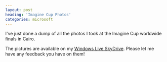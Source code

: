 ```yaml
---
layout: post
heading: 'Imagine Cup Photos'
categories: microsoft
---
```


I've just done a dump of all the photos I took at the Imagine Cup worldwide finals in Cairo.

<!-- Replace missing image from http://media.chris-alexander.co.uk/wp-content/uploads/2009/07/2-12-blog-200x300.jpg -->

The pictures are available on my [Windows Live SkyDrive](http://cid-c16ba2a0210af2a8.skydrive.live.com/browse.aspx/Imagine%20Cup%20Pics?authkey=G2xvpWtR5zg%24). Please let me have any feedback you have on them!
